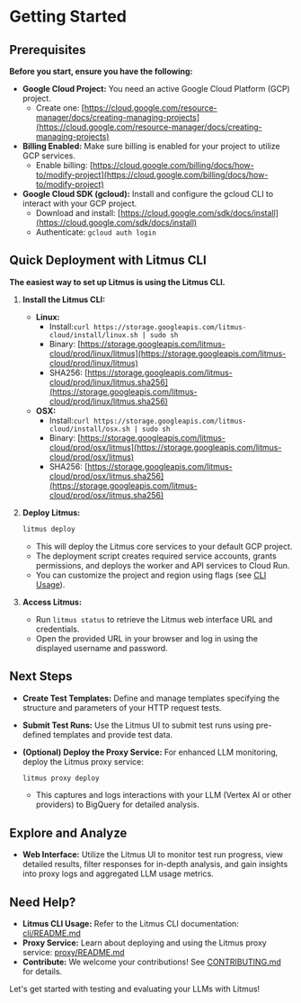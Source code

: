 # Getting Started

## Prerequisites

**Before you start, ensure you have the following:**

- **Google Cloud Project:** You need an active Google Cloud Platform (GCP) project.
  - Create one: [https://cloud.google.com/resource-manager/docs/creating-managing-projects](https://cloud.google.com/resource-manager/docs/creating-managing-projects)
- **Billing Enabled:** Make sure billing is enabled for your project to utilize GCP services.
  - Enable billing: [https://cloud.google.com/billing/docs/how-to/modify-project](https://cloud.google.com/billing/docs/how-to/modify-project)
- **Google Cloud SDK (gcloud):** Install and configure the gcloud CLI to interact with your GCP project.
  - Download and install: [https://cloud.google.com/sdk/docs/install](https://cloud.google.com/sdk/docs/install)
  - Authenticate: `gcloud auth login`

## Quick Deployment with Litmus CLI

**The easiest way to set up Litmus is using the Litmus CLI.**

1. **Install the Litmus CLI:**

   - **Linux:**
     - Install:`curl https://storage.googleapis.com/litmus-cloud/install/linux.sh | sudo sh`
     - Binary: [https://storage.googleapis.com/litmus-cloud/prod/linux/litmus](https://storage.googleapis.com/litmus-cloud/prod/linux/litmus)
     - SHA256: [https://storage.googleapis.com/litmus-cloud/prod/linux/litmus.sha256](https://storage.googleapis.com/litmus-cloud/prod/linux/litmus.sha256)
   - **OSX:**
     - Install:`curl https://storage.googleapis.com/litmus-cloud/install/osx.sh | sudo sh`
     - Binary: [https://storage.googleapis.com/litmus-cloud/prod/osx/litmus](https://storage.googleapis.com/litmus-cloud/prod/osx/litmus)
     - SHA256: [https://storage.googleapis.com/litmus-cloud/prod/osx/litmus.sha256](https://storage.googleapis.com/litmus-cloud/prod/osx/litmus.sha256)

2. **Deploy Litmus:**

   ```bash
   litmus deploy
   ```

   - This will deploy the Litmus core services to your default GCP project.
   - The deployment script creates required service accounts, grants permissions, and deploys the worker and API services to Cloud Run.
   - You can customize the project and region using flags (see [CLI Usage](cli/README.md)).

3. **Access Litmus:**
   - Run `litmus status` to retrieve the Litmus web interface URL and credentials.
   - Open the provided URL in your browser and log in using the displayed username and password.

## Next Steps

- **Create Test Templates:** Define and manage templates specifying the structure and parameters of your HTTP request tests.
- **Submit Test Runs:** Use the Litmus UI to submit test runs using pre-defined templates and provide test data.
- **(Optional) Deploy the Proxy Service:** For enhanced LLM monitoring, deploy the Litmus proxy service:

  ```bash
  litmus proxy deploy
  ```

  - This captures and logs interactions with your LLM (Vertex AI or other providers) to BigQuery for detailed analysis.

## Explore and Analyze

- **Web Interface:** Utilize the Litmus UI to monitor test run progress, view detailed results, filter responses for in-depth analysis, and gain insights into proxy logs and aggregated LLM usage metrics.

## Need Help?

- **Litmus CLI Usage:** Refer to the Litmus CLI documentation: [cli/README.md](cli/README.md)
- **Proxy Service:** Learn about deploying and using the Litmus proxy service: [proxy/README.md](proxy/README.md)
- **Contribute:** We welcome your contributions! See [CONTRIBUTING.md](CONTRIBUTING.md) for details.

Let's get started with testing and evaluating your LLMs with Litmus!
